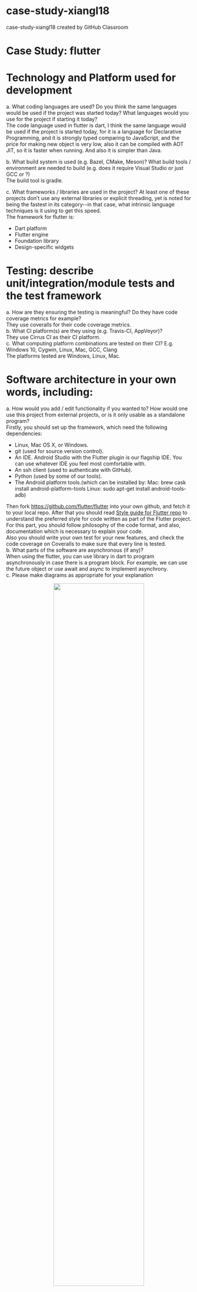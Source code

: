 # case-study-xiangl18
case-study-xiangl18 created by GitHub Classroom  
# Case Study: flutter
# Technology and Platform used for development 
a.	What coding languages are used? Do you think the same languages would be used if the project was started today? What languages would you use for the project if starting it today?  
The code language used in flutter is dart, I think the same language would be used if the project is started today, for it is a language for Declarative Programming, and it is strongly typed comparing to JavaScript, and the price for making new object is very low, also it can be compiled with AOT JIT, so it is faster when running. And also it is simpler than Java.  

b.	What build system is used (e.g. Bazel, CMake, Meson)? What build tools / environment are needed to build (e.g. does it require Visual Studio or just GCC or ?)    
The build tool is gradle.  
  
c.	What frameworks / libraries are used in the project? At least one of these projects don’t use any external libraries or explicit threading, yet is noted for being the fastest in its category--in that case, what intrinsic language techniques is it using to get this speed.  
The framework for flutter is:
  * Dart platform
  * Flutter engine
  * Foundation library
  *	Design-specific widgets  
 
# Testing: describe unit/integration/module tests and the test framework  
a.	How are they ensuring the testing is meaningful? Do they have code coverage metrics for example?  
They use coveralls for their code coverage metrics.  
b.	What CI platform(s) are they using (e.g. Travis-CI, AppVeyor)?  
They use Cirrus CI as their CI platform.  
c.	What computing platform combinations are tested on their CI? E.g. Windows 10, Cygwin, Linux, Mac, GCC, Clang  
The platforms tested are Windows, Linux, Mac.  
# Software architecture in your own words, including:  
a.	How would you add / edit functionality if you wanted to? How would one use this project from external projects, or is it only usable as a standalone program?  
Firstly, you should set up the framework, which need the following dependencies:
*	Linux, Mac OS X, or Windows.
*	git (used for source version control).
*	An IDE. Android Studio with the Flutter plugin is our flagship IDE. You can use whatever IDE you feel most comfortable with.
*	An ssh client (used to authenticate with GitHub).
*	Python (used by some of our tools).
*	The Android platform tools.(which can be installed by: Mac: brew cask install android-platform-tools
Linux: sudo apt-get install android-tools-adb)  

Then fork https://github.com/flutter/flutter into your own github, and fetch it to your local repo.
After that you should read [Style guide for Flutter repo](https://github.com/flutter/flutter/wiki/Style-guide-for-Flutter-repo) to understand the preferred style for code written as part of the Flutter project. For this part, you should follow philosophy of the code format, and also, documentation which is necessary to explain your code.  
Also you should write your own test for your new features, and check the code coverage on Coveralls to make sure that every line is tested.  
b.	What parts of the software are asynchronous (if any)?  
When using the flutter, you can use library in dart to program asynchronously in case there is a program block. For example, we can use the future object or use await and async to implement asynchrony.  
c.	Please make diagrams as appropriate for your explanation  

<div align="center"><img src="./docs/diagram.png" width="70%"/></div>  

d.	How are separation of concerns and information hiding handled?  
e.	What architectural patterns are used?    
For flutter, there are mainly two architectural patterns: BloC and MVP.  
For the BloC:  
<div align="center"><img src="./docs/BloC.png"/></div>  
The idea behind it is to have separated components (BloC components) containing only the business logic that is meant to be easily shared between different Dart apps.  

For the MVP:  
<div align="center"><img src="./docs/MVP.png" width="50%"/></div>  

* The model is an interface defining the data to be displayed or otherwise acted upon in the user interface.
* The view is a passive interface that displays data (the model) and routes user commands (events) to the presenter to act upon that data.
* The presenter acts upon the model and the view. It retrieves data from repositories (the model), and formats it for display in the view.  

f.	Does the project lean more towards object oriented or functional components?  
The project is object oriented.  
# Analyze two defects in the project--e.g. open GitHub issue, support request tickets or feature request for the project
a. Does the issue require an architecture change, or is it just adding a new function or?  
b. make a patch / pull request for the project to fix problem / add feature  
1. Google supports Flutter and there are many helpful libraries. However, the framework is relatively new. You won’t find every functionality you’re looking for. With Flutter, developers would have to build these libraries themselves, which is time-consuming.
e.g. [issue #30270](https://github.com/flutter/flutter/issues/30270)  

2.Complex lifecycle management compared to Android Studio;
e.g. [issue #20325](https://github.com/flutter/flutter/issues/20325)  
  
# demo  
<figure class="half">
    <img src="./docs/demo.png" width="50%">
    <img src="./docs/demo2.png" width="50%">
</figure>



# Reference  
Wikipedia:  
[Model–view–presenter](https://en.wikipedia.org/wiki/Model%E2%80%93view%E2%80%93presenter)  
BloC:  
[BloC Architecture in Flutter](https://medium.com/@artemsidorenko/bloc-architecture-in-flutter-a-modern-architectural-approach-and-how-we-use-it-at-jimdo-bea143b56d01)  
flutter:  
[contribute to flutter](https://github.com/flutter/flutter/blob/master/CONTRIBUTING.md)


